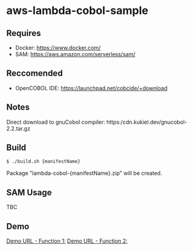 # aws-lambda-cobol-sample

## Requires
- Docker: https://www.docker.com/
- SAM: https://aws.amazon.com/serverless/sam/

## Reccomended
- OpenCOBOL IDE: https://launchpad.net/cobcide/+download

## Notes
Direct download to gnuCobol compiler:  https:/cdn.kukiel.dev/gnucobol-2.2.tar.gz

## Build

```bash
$ ./build.sh {manifestName}
```
Package "lambda-cobol-{manifestName}.zip" will be created.

## SAM Usage
TBC

## Demo 
[Demo URL - Function 1:](https://fe9yjg76ei.execute-api.ap-southeast-2.amazonaws.com/Prod/function1)
[Demo URL - Function 2:](https://fe9yjg76ei.execute-api.ap-southeast-2.amazonaws.com/Prod/function2)
